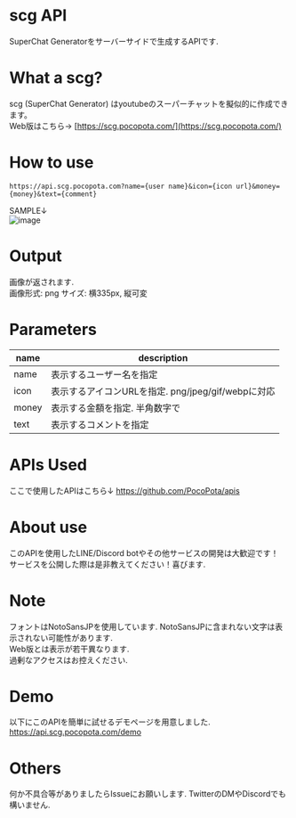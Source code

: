 # scg API
SuperChat Generatorをサーバーサイドで生成するAPIです.

# What a scg?
scg (SuperChat Generator) はyoutubeのスーパーチャットを擬似的に作成できます。  
Web版はこちら→ [https://scg.pocopota.com/](https://scg.pocopota.com/)

# How to use
`https://api.scg.pocopota.com?name={user name}&icon={icon url}&money={money}&text={comment}`

SAMPLE↓  
![image](https://user-images.githubusercontent.com/71576988/224536305-2b4b0d1f-aaf7-469f-b21e-9ab26cc90705.png)

# Output
画像が返されます.  
画像形式: png
サイズ: 横335px, 縦可変

# Parameters
|name|description|
|----|----|
|name|表示するユーザー名を指定|
|icon|表示するアイコンURLを指定. png/jpeg/gif/webpに対応|
|money|表示する金額を指定. 半角数字で|
|text|表示するコメントを指定|

# APIs Used
ここで使用したAPIはこちら↓
https://github.com/PocoPota/apis

# About use
このAPIを使用したLINE/Discord botやその他サービスの開発は大歓迎です！  
サービスを公開した際は是非教えてください！喜びます.

# Note
フォントはNotoSansJPを使用しています. NotoSansJPに含まれない文字は表示されない可能性があります.  
Web版とは表示が若干異なります.  
過剰なアクセスはお控えください.  

# Demo
以下にこのAPIを簡単に試せるデモページを用意しました.  
https://api.scg.pocopota.com/demo

# Others
何か不具合等がありましたらIssueにお願いします. TwitterのDMやDiscordでも構いません.

